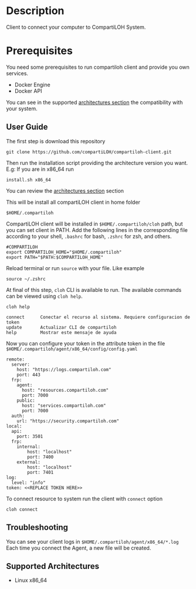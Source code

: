 # Description

Client to connect your computer to CompartiLOH System.

# Prerequisites

You need some prerequisites to run compartiloh client and provide you own services.

- Docker Engine
- Docker API

You can see in the supported [architectures section](https://github.com/compartiLOH/compartiloh-client?tab=readme-ov-file#supported-architectures) the compatibility with your system.

## User Guide

The first step is download this repository

```
git clone https://github.com/compartiLOH/compartiloh-client.git
```

Then run the installation script providing the architecture version you want. E.g: If you are in x86_64 run

```
install.sh x86_64
```

You can review the [architectures section](https://github.com/compartiLOH/compartiloh-client?tab=readme-ov-file#supported-architectures) section

This will be install all compartiLOH client in home folder

```
$HOME/.compartiloh
```

CompartiLOH client will be installed in `$HOME/.compartiloh/cloh` path, but you can set client in PATH. Add the following lines in the corresponding file according to your shell, `.bashrc` for bash, `.zshrc` for zsh, and others.

```
#COMPARTILOH
export COMPARTILOH_HOME="$HOME/.compartiloh"
export PATH="$PATH:$COMPARTILOH_HOME"
```

Reload terminal or run `source` with your file. Like example

```
source ~/.zshrc
```

At final of this step, `cloh` CLI is available to run. The available commands can be viewed using `cloh help`. 

```
cloh help

connect      Conectar el recurso al sistema. Requiere configuracion de token
update       Actualizar CLI de compartiloh
help         Mostrar este mensaje de ayuda
```

Now you can configure your token in the attribute token in the file `$HOME/.compartiloh/agent/x86_64/config/config.yaml`

```
remote:
  server: 
    host: "https://logs.compartiloh.com"
    port: 443
  frp:
    agent:
      host: "resources.compartiloh.com"
      port: 7000
    public:
      host: "services.compartiloh.com"
      port: 7000
  auth:
    url: "https://security.compartiloh.com"
local:
  api:
    port: 3501
  frp:
    internal:
        host: "localhost"
        port: 7400
    external:
        host: "localhost"
        port: 7401
log:
  level: "info"
token: <<REPLACE TOKEN HERE>>
```

To connect resource to system run the client with `connect` option
```
cloh connect
```

## Troubleshooting

You can see your client logs in `$HOME/.compartiloh/agent/x86_64/*.log` Each time you connect the Agent, a new file will be created.

## Supported Architectures

- Linux x86_64
